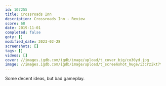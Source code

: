 ```yaml
---
id: 107255
title: Crossroads Inn
description: Crossroads Inn - Review
score: 60
date: 2019-11-01
completed: false
goty: []
modified_date: 2023-02-28
screenshots: []
tags: []
videos: []
cover: //images.igdb.com/igdb/image/upload/t_cover_big/co30yd.jpg
image: //images.igdb.com/igdb/image/upload/t_screenshot_huge/i3crzikt7tk7n6rt4ikx.jpg
---
```

Some decent ideas, but bad gameplay.